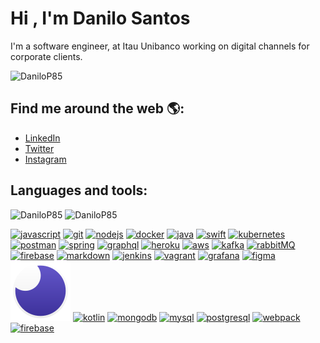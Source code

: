 # Hi , I'm Danilo Santos

I'm a software engineer, at Itau Unibanco working on digital channels for corporate clients.

<p align="center">

![DaniloP85](https://media3.giphy.com/media/qgQUggAC3Pfv687qPC/giphy.gif?cid=790b7611f89cbecec7b72ca0ec8f1cab73593841e48e1ce1&rid=giphy.gif&ct=g)

<p>

## Find me around the web 🌎:

- [LinkedIn](https://www.linkedin.com/in/danilopsnts/)
- [Twitter](https://twitter.com/danilopsnts)
- [Instagram](https://www.instagram.com/dpsnqmk)

## Languages and tools:

![DaniloP85](https://github-readme-stats.vercel.app/api/top-langs?username=DaniloP85&show_icons=true&locale=en&theme=github_dark) ![DaniloP85](https://github-readme-stats.vercel.app/api?username=DaniloP85&show_icons=true&theme=github_dark)

<p align="left"> 

[![javascript](https://www.vectorlogo.zone/logos/javascript/javascript-icon.svg)](https://developer.mozilla.org/en-US/docs/Web/JavaScript)
[![git](https://www.vectorlogo.zone/logos/git-scm/git-scm-icon.svg)](https://git-scm.com/)
[![nodejs](https://www.vectorlogo.zone/logos/nodejs/nodejs-icon.svg)](https://nodejs.org)
[![docker](https://www.vectorlogo.zone/logos/docker/docker-icon.svg)](https://www.docker.com/)
[![java](https://www.vectorlogo.zone/logos/java/java-icon.svg)](https://www.java.com)
[![swift](https://www.vectorlogo.zone/logos/swift/swift-icon.svg)](https://developer.apple.com/swift/)
[![kubernetes](https://www.vectorlogo.zone/logos/kubernetes/kubernetes-icon.svg)](https://kubernetes.io)
[![postman](https://www.vectorlogo.zone/logos/getpostman/getpostman-icon.svg)](https://postman.com)
[![spring](https://www.vectorlogo.zone/logos/springio/springio-icon.svg)](https://spring.io/)
[![graphql](https://www.vectorlogo.zone/logos/graphql/graphql-icon.svg)](https://graphql.org)
[![heroku](https://www.vectorlogo.zone/logos/heroku/heroku-icon.svg)](https://heroku.com)
[![aws](https://www.vectorlogo.zone/logos/amazon_aws/amazon_aws-icon.svg)](https://aws.amazon.com)
[![kafka](https://www.vectorlogo.zone/logos/apache_kafka/apache_kafka-icon.svg)](https://kafka.apache.org/)
[![rabbitMQ](https://www.vectorlogo.zone/logos/rabbitmq/rabbitmq-icon.svg)](https://www.rabbitmq.com)
[![firebase](https://www.vectorlogo.zone/logos/firebase/firebase-icon.svg)](https://firebase.google.com/)
[![markdown](https://www.vectorlogo.zone/logos/markdown-here/markdown-here-icon.svg)](https://www.markdownguide.org/)
[![jenkins](https://www.vectorlogo.zone/logos/jenkins/jenkins-icon.svg)](https://www.jenkins.io)
[![vagrant](https://www.vectorlogo.zone/logos/vagrantup/vagrantup-icon.svg)](https://www.vagrantup.com/)
[![grafana](https://www.vectorlogo.zone/logos/grafana/grafana-icon.svg)](https://grafana.com)
[![figma](https://www.vectorlogo.zone/logos/figma/figma-icon.svg)](https://www.figma.com/)
[![insomnia](https://raw.githubusercontent.com/keeferrourke/la-capitaine-icon-theme/8370e7c8f1fbbfdb66f08a325a6c1cd8b932afb3/apps/scalable/insomnia.svg)](https://insomnia.rest/) 
[![kotlin](https://www.vectorlogo.zone/logos/kotlinlang/kotlinlang-icon.svg)](https://kotlinlang.org/)
[![mongodb](https://www.vectorlogo.zone/logos/mongodb/mongodb-icon.svg)](https://www.mongodb.com/)
[![mysql](https://www.vectorlogo.zone/logos/mysql/mysql-icon.svg)](https://www.mysql.com/)
[![postgresql](https://www.vectorlogo.zone/logos/postgresql/postgresql-icon.svg)](https://www.postgresql.org)
[![webpack](https://www.vectorlogo.zone/logos/js_webpack/js_webpack-icon.svg)](https://webpack.js.org/)
[![firebase](https://www.vectorlogo.zone/logos/firebase/firebase-icon.svg)](https://firebase.google.com/)
</p>

